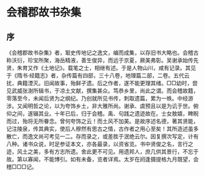   

# 会稽郡故书杂集  

  

  

## 序

  

  

《会稽郡故书杂集》者，冣史传地记之逸文，编而成集，以存旧书大略也。会稽古称沃衍，珍宝所聚，海岳精液，善生俊异，而远于京夏，厥美弗彰。吴谢承始传先贤，朱育又作《土地记》。载笔之士，相继有述。于是人物山川，咸有记录。其见于《隋书·经籍志》者，杂传篇有四部，三十八卷，地理篇二部，二卷。五代云扰，典籍湮灭。旧闻故事，殆鲜孑遗。后之作者，遂不能更理其绪。□□幼时，尝见武威张澍所辑书，于凉土文献，撰集甚众。笃恭乡里，尚此之谓。而会稽故籍，零落至今，未闻后贤为之纲纪。乃创就所见书传，刺取遗篇，累为一帙。中经游涉。又闻明哲之论，以为夸饰乡土，非大雅所尚。谢承、虞预且以是为讥于世。俯仰之间，遂辍其业。十年已后，归于会稽。禹、句践之遗迹故在。士女敖嬉，睥睨而过，殆将无所眷念。曾何夸饰之云！而土风不加美。是故序述名德，著其贤能，记注陵泉，传其典实，使后人穆然有思古之情，古作者之用心至矣！其所造述虽多散亡，而逸文尚可考见一二。存而录之，或差胜于泯绝云尔。因复撰次写定，计有八种。诸书众说，时足参证本文，亦各最录，以资省览。书中贤俊之名，言行之迹，风土之美，多有方志所遗。舍此更不可见。用遗邦人，庶几供其景行，不忘于故。第以寡闻，不能博引。如有未备，览者详焉。太岁在阏逢摄提格九月既望，会稽□□□记。